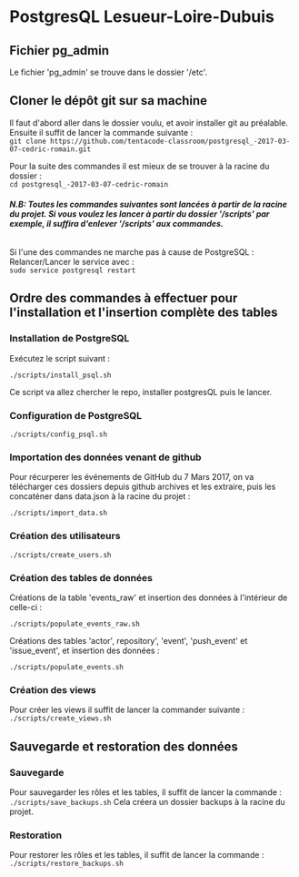 # PostgresQL Lesueur-Loire-Dubuis

## Fichier pg_admin
Le fichier 'pg_admin' se trouve dans le dossier '/etc'.

## Cloner le dépôt git sur sa machine
Il faut d'abord aller dans le dossier voulu, et avoir installer git au préalable.   
Ensuite il suffit de lancer la commande suivante :    
`git clone https://github.com/tentacode-classroom/postgresql_-2017-03-07-cedric-romain.git`

Pour la suite des commandes il est mieux de se trouver à la racine du dossier :      
`cd postgresql_-2017-03-07-cedric-romain`   

###### ***N.B: Toutes les commandes suivantes sont lancées à partir de la racine du projet. Si vous voulez les lancer à partir du dossier '/scripts' par exemple, il suffira d'enlever '/scripts' aux commandes.***

Si l'une des commandes ne marche pas à cause de PostgreSQL :  
Relancer/Lancer le service avec :  
`sudo service postgresql restart`

## Ordre des commandes à effectuer pour l'installation et l'insertion complète des tables

### Installation de PostgreSQL
Exécutez le script suivant :    

`./scripts/install_psql.sh`    

Ce script va allez chercher le repo, installer postgresQL puis le lancer.

### Configuration de PostgreSQL
`./scripts/config_psql.sh`

### Importation des données venant de github
Pour récurperer les événements de GitHub du 7 Mars 2017, on va télécharger ces dossiers depuis github archives et les extraire, puis les concaténer dans data.json à la racine du projet :   

`./scripts/import_data.sh`

### Création des utilisateurs
`./scripts/create_users.sh`

### Création des tables de données
Créations de la table 'events_raw' et insertion des données à l'intérieur de celle-ci :    

`./scripts/populate_events_raw.sh`

Créations des tables 'actor', repository', 'event', 'push_event' et 'issue_event', et insertion des données :    

`./scripts/populate_events.sh`

### Création des views
Pour créer les views il suffit de lancer la commander suivante :   
`./scripts/create_views.sh`

## Sauvegarde et restoration des données

### Sauvegarde
Pour sauvegarder les rôles et les tables, il suffit de lancer la commande :    
`./scripts/save_backups.sh`
Cela créera un dossier backups à la racine du projet.

### Restoration
Pour restorer les rôles et les tables, il suffit de lancer la commande :    
`./scripts/restore_backups.sh`

